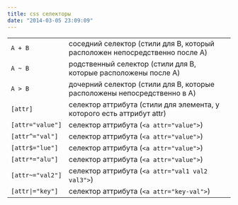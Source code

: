 ```yaml
---
title: css селекторы
date: "2014-03-05 23:09:09"
---
```


|                  |                                                                             |
| ---------------- | --------------------------------------------------------------------------- |
| `A + B`          | соседний селектор (стили для B, который расположен непосредственно после A) |
| `A ~ B`          | родственный селектор (стили для B, которые расположены после A)             |
| `A > B`          | дочерний селектор (стили для B, которые расположены непосредственно в A)    |
| `[attr]`         | селектор аттрибута (стили для элемента, у которого есть аттрибут attr)      |
| `[attr="value"]` | селектор аттрибута (`<a attr="value">`)                                     |
| `[attr^="val"]`  | селектор аттрибута (`<a attr="value">`)                                     |
| `[attr$="lue"]`  | селектор аттрибута (`<a attr="value">`)                                     |
| `[attr*="alu"]`  | селектор аттрибута (`<a attr="value">`)                                     |
| `[attr~="val2"]` | селектор аттрибута (`<a attr="val1 val2 val3">`)                            |
| `[attr\|="key"]` | селектор аттрибута (`<a attr="key-val">`)                                   |
